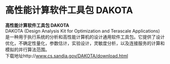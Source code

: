 # 高性能计算软件工具包 DAKOTA












**高性能计算软件工具包 DAKOTA**  
DAKOTA (Design Analysis Kit for Optimization and Terascale Applications) 是一种用于执行系统的分析和高性能计算机的设计通用软件工具包。它提供了设计优化，不确定性量化，参数估计，实验设计，灵敏度分析，以及连接服务的计算和模拟的并行算法范围。  
下载地址http://www.cs.sandia.gov/DAKOTA/download.html












